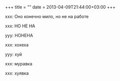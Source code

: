 +++
title = ""
date = 2013-04-09T21:44:00+03:00
+++

xxx: Оно конечно мило, но не на работе


xxx: НО НЕ НА


yyy: НОНЕНА


xxx: хохеха


yyy: хуй


xxx: муравка


xxx: хуявка


